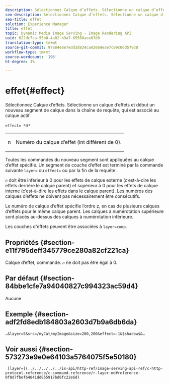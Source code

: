 ```yaml
---
description: Sélectionnez Calque d’effets. Sélectionne un calque d’effets et début un nouveau segment de calque dans la chaîne de requête, qui est associé au calque actif.
seo-description: Sélectionnez Calque d’effets. Sélectionne un calque d’effets et début un nouveau segment de calque dans la chaîne de requête, qui est associé au calque actif.
seo-title: effet
solution: Experience Manager
title: effet
topic: Dynamic Media Image Serving - Image Rendering API
uuid: 622dc7ca-55b8-4a82-b9a7-65588aee87d0
translation-type: tm+mt
source-git-commit: 97a84e8e7edd3d834ca42069eae7c09c00d57938
workflow-type: tm+mt
source-wordcount: '196'
ht-degree: 3%

---
```



# effet{#effect}

Sélectionnez Calque d’effets. Sélectionne un calque d’effets et début un nouveau segment de calque dans la chaîne de requête, qui est associé au calque actif.

`effect= *`n`*`

<table id="simpletable_C48DABF486604D2B9F3CBC1CD01AC76D"> 
 <tr class="strow"> 
  <td class="stentry"> <p><span class="codeph"> <span class="varname"> n</span></span> </p> </td> 
  <td class="stentry"> <p>Numéro du calque d’effet (int différent de 0). </p></td> 
 </tr> 
</table>

Toutes les commandes du nouveau segment sont appliquées au calque d’effet spécifié. Un segment de couche d’effet est terminé par la commande suivante `layer=` ou `effect=` ou par la fin de la requête.

*`n`* doit être inférieur à 0 pour les effets de calque externe (c’est-à-dire les effets derrière le calque parent) et supérieur à 0 pour les effets de calque interne (c’est-à-dire les effets dans le calque parent). Les numéros des calques d’effets ne doivent pas nécessairement être consécutifs.

Le numéro de calque d’effet spécifie l’ordre z, en cas de plusieurs calques d’effets pour le même calque parent. Les calques à numérotation supérieure sont placés au-dessus des calques à numérotation inférieure.

Les couches d&#39;effets peuvent être associées à `layer=comp`.

## Propriétés {#section-e11f795deff345779ce280a82cf221ca}

Calque d’effet, commande. *`n`* ne doit pas être égal à 0.

## Par défaut {#section-84bbe1cfe7a94040827c994323ac59d4}

Aucune

## Exemple {#section-adf2fd8edb184803a2603d7b9a6db6da}

`…&layer=5&src=/myCat/myImage&size=200,200&effect=-1&$shadow$&…`

## Voir aussi {#section-573273e9e0e64103a5764075f5e50180}

` [layer=](../../../../../is-api/http-ref/image-serving-api-ref/c-http-protocol-reference/c-command-reference/r-layer.md#reference-0f8d7fbef64841dd855917bd8fc22e6d)`
